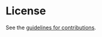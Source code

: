 # License

See the
[guidelines for contributions](https://github.com/gloinul/draft-westerlund-tsvwg-sctp-crypto-chunk/blob/main/CONTRIBUTING.md).
